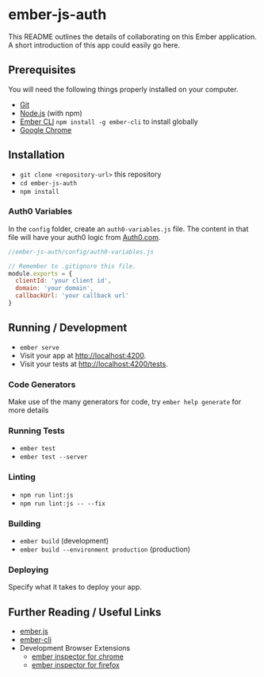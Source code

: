 # ember-js-auth

This README outlines the details of collaborating on this Ember application.
A short introduction of this app could easily go here.

## Prerequisites

You will need the following things properly installed on your computer.

* [Git](https://git-scm.com/)
* [Node.js](https://nodejs.org/) (with npm)
* [Ember CLI](https://ember-cli.com/) `npm install -g ember-cli` to install globally
* [Google Chrome](https://google.com/chrome/)

## Installation

* `git clone <repository-url>` this repository
* `cd ember-js-auth`
* `npm install`

### Auth0 Variables

In the `config` folder, create an `auth0-variables.js` file. The content in that file will have your auth0 logic from [Auth0.com](https://auth0.com/).

```javascript
//ember-js-auth/config/auth0-variables.js

// Remember to .gitignore this file.
module.exports = {
  clientId: 'your client id',
  domain: 'your domain',
  callbackUrl: 'your callback url'
}
```

## Running / Development

* `ember serve`
* Visit your app at [http://localhost:4200](http://localhost:4200).
* Visit your tests at [http://localhost:4200/tests](http://localhost:4200/tests).

### Code Generators

Make use of the many generators for code, try `ember help generate` for more details

### Running Tests

* `ember test`
* `ember test --server`

### Linting

* `npm run lint:js`
* `npm run lint:js -- --fix`

### Building

* `ember build` (development)
* `ember build --environment production` (production)

### Deploying

Specify what it takes to deploy your app.

## Further Reading / Useful Links

* [ember.js](https://emberjs.com/)
* [ember-cli](https://ember-cli.com/)
* Development Browser Extensions
  * [ember inspector for chrome](https://chrome.google.com/webstore/detail/ember-inspector/bmdblncegkenkacieihfhpjfppoconhi)
  * [ember inspector for firefox](https://addons.mozilla.org/en-US/firefox/addon/ember-inspector/)
